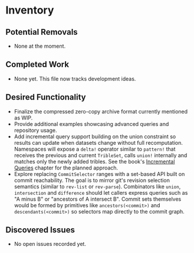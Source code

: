 # Inventory

## Potential Removals
- None at the moment.

## Completed Work
- None yet. This file now tracks development ideas.

## Desired Functionality
- Finalize the compressed zero-copy archive format currently mentioned as WIP.
- Provide additional examples showcasing advanced queries and repository usage.
- Add incremental query support building on the union constraint so
  results can update when datasets change without full recomputation.
  Namespaces will expose a `delta!` operator similar to `pattern!`
  that receives the previous and current `TribleSet`, calls `union!`
  internally and matches only the newly added tribles. See the book's
  [Incremental Queries](book/src/incremental-queries.md) chapter for
  the planned approach.
- Explore replacing `CommitSelector` ranges with a set-based API
  built on commit reachability. The goal is to mirror git's revision
  selection semantics (similar to `rev-list` or `rev-parse`).
  Combinators like `union`, `intersection` and `difference` should let
  callers express queries such as "A minus B" or "ancestors of A
  intersect B". Commit sets themselves would be formed by primitives
  like `ancestors(<commit>)` and `descendants(<commit>)` so selectors
  map directly to the commit graph.

## Discovered Issues
- No open issues recorded yet.
